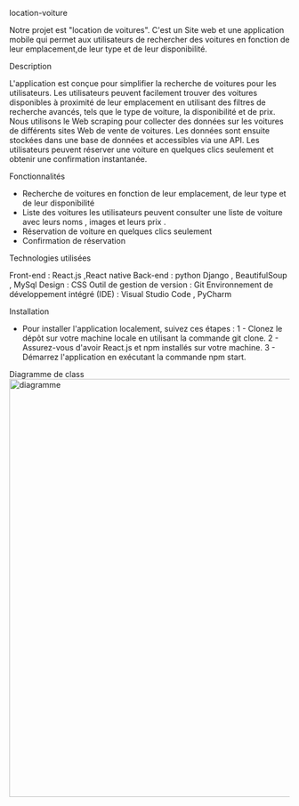 location-voiture
 
Notre projet est "location de voitures". C'est un Site web et une application  mobile qui permet aux utilisateurs de rechercher des voitures 
en fonction de leur emplacement,de leur type et de leur disponibilité.


Description

L'application est conçue pour simplifier la recherche de voitures pour les utilisateurs. 
Les utilisateurs peuvent facilement trouver des voitures disponibles à proximité de leur emplacement en utilisant des filtres de recherche avancés, 
tels que le type de voiture, la disponibilité et de prix.
Nous utilisons le Web scraping pour collecter des données sur les voitures de différents sites Web de vente de voitures. 
Les données sont ensuite stockées dans une base de données et accessibles via une API.
Les utilisateurs peuvent réserver une voiture en quelques clics seulement et obtenir une confirmation instantanée.

Fonctionnalités

- Recherche de voitures en fonction de leur emplacement, de leur type et de leur disponibilité
- Liste des voitures les utilisateurs peuvent consulter une liste de voiture avec leurs noms , images et leurs prix .
- Réservation de voiture en quelques clics seulement
- Confirmation de réservation 

Technologies utilisées

Front-end : React.js ,React native
Back-end : python Django , BeautifulSoup , MySql 
Design : CSS
Outil de gestion de version : Git 
Environnement de développement intégré (IDE) : Visual Studio Code , PyCharm

Installation

 - Pour installer l'application localement, suivez ces étapes :
1 - Clonez le dépôt sur votre machine locale en utilisant la commande git clone.
2 - Assurez-vous d'avoir React.js et npm installés sur votre machine.
3 - Démarrez l'application en exécutant la commande npm start.

Diagramme de class
<img width="752" alt="diagramme" src="https://user-images.githubusercontent.com/109220808/236583017-d8040574-bf92-4671-8d60-dfec75eaab24.png">




